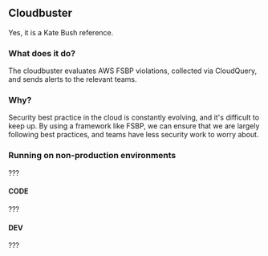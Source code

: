 ## Cloudbuster

Yes, it is a Kate Bush reference.

### What does it do?

The cloudbuster evaluates AWS FSBP violations, collected via CloudQuery, and sends alerts to the relevant teams.

### Why?

Security best practice in the cloud is constantly evolving, and it's difficult to keep up. By using a framework like FSBP, we can ensure that we are largely following best practices, and teams have less security work to worry about.

### Running on non-production environments

???

#### CODE

???

#### DEV

???
